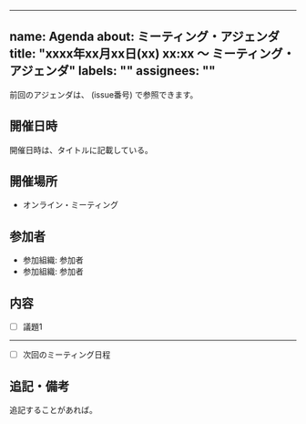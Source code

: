 
---
name: Agenda
about: ミーティング・アジェンダ
title: "xxxx年xx月xx日(xx) xx:xx 〜 ミーティング・アジェンダ"
labels: ""
assignees: ""
---

前回のアジェンダは、 (issue番号) で参照できます。

## 開催日時

開催日時は、タイトルに記載している。

## 開催場所

- オンライン・ミーティング

## 参加者

- 参加組織: 参加者
- 参加組織: 参加者

## 内容

- [ ] 議題1

---

- [ ] 次回のミーティング日程

## 追記・備考

追記することがあれば。
